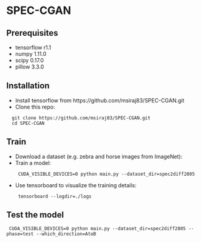 # SPEC-CGAN
## Prerequisites 
<ul>
  <li>tensorflow r1.1 </li>
  <li>numpy 1.11.0 </li>
  <li>scipy 0.17.0 </li>
  <li>pillow 3.3.0 </li>
</ul>

## Installation 
<ul>
  <li> Install tensorflow from https://github.com/msiraj83/SPEC-CGAN.git </li>
  <li> Clone this repo: </li> 
</ul> 

```
  git clone https://github.com/msiraj83/SPEC-CGAN.git
  cd SPEC-CGAN
```
## Train
<ul>
  <li> Download a dataset (e.g. zebra and horse images from ImageNet): </li>
  
  <li> Train a model: </li>
  
  ```
   CUDA_VISIBLE_DEVICES=0 python main.py --dataset_dir=spec2diff2805
  ``` 
  <li> Use tensorboard to visualize the training details: </li> 
  
  ```
   tensorboard --logdir=./logs
  ```
</ul>

## Test the model

  ```
   CUDA_VISIBLE_DEVICES=0 python main.py --dataset_dir=spec2diff2805 --phase=test --which_direction=AtoB
  ``` 
